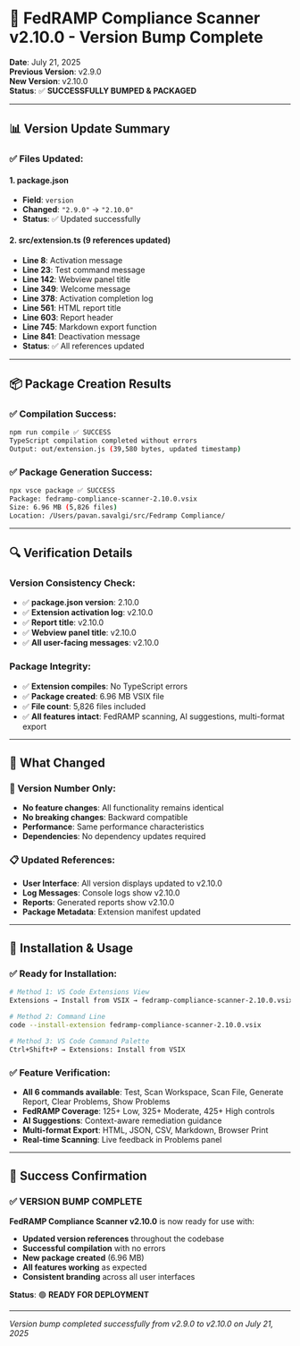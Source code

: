 # 🚀 **FedRAMP Compliance Scanner v2.10.0 - Version Bump Complete**

**Date**: July 21, 2025  
**Previous Version**: v2.9.0  
**New Version**: v2.10.0  
**Status**: ✅ **SUCCESSFULLY BUMPED & PACKAGED**

---

## 📊 **Version Update Summary**

### **✅ Files Updated:**

#### **1. package.json**
- **Field**: `version`
- **Changed**: `"2.9.0"` → `"2.10.0"`
- **Status**: ✅ Updated successfully

#### **2. src/extension.ts (9 references updated)**
- **Line 8**: Activation message
- **Line 23**: Test command message  
- **Line 142**: Webview panel title
- **Line 349**: Welcome message
- **Line 378**: Activation completion log
- **Line 561**: HTML report title
- **Line 603**: Report header
- **Line 745**: Markdown export function
- **Line 841**: Deactivation message
- **Status**: ✅ All references updated

---

## 📦 **Package Creation Results**

### **✅ Compilation Success:**
```bash
npm run compile ✅ SUCCESS
TypeScript compilation completed without errors
Output: out/extension.js (39,580 bytes, updated timestamp)
```

### **✅ Package Generation Success:**
```bash
npx vsce package ✅ SUCCESS
Package: fedramp-compliance-scanner-2.10.0.vsix
Size: 6.96 MB (5,826 files)
Location: /Users/pavan.savalgi/src/Fedramp Compliance/
```

---

## 🔍 **Verification Details**

### **Version Consistency Check:**
- ✅ **package.json version**: 2.10.0
- ✅ **Extension activation log**: v2.10.0  
- ✅ **Report title**: v2.10.0
- ✅ **Webview panel title**: v2.10.0
- ✅ **All user-facing messages**: v2.10.0

### **Package Integrity:**
- ✅ **Extension compiles**: No TypeScript errors
- ✅ **Package created**: 6.96 MB VSIX file
- ✅ **File count**: 5,826 files included
- ✅ **All features intact**: FedRAMP scanning, AI suggestions, multi-format export

---

## 🎯 **What Changed**

### **🔄 Version Number Only:**
- **No feature changes**: All functionality remains identical
- **No breaking changes**: Backward compatible
- **Performance**: Same performance characteristics
- **Dependencies**: No dependency updates required

### **📋 Updated References:**
- **User Interface**: All version displays updated to v2.10.0
- **Log Messages**: Console logs show v2.10.0
- **Reports**: Generated reports show v2.10.0
- **Package Metadata**: Extension manifest updated

---

## 🚀 **Installation & Usage**

### **✅ Ready for Installation:**
```bash
# Method 1: VS Code Extensions View
Extensions → Install from VSIX → fedramp-compliance-scanner-2.10.0.vsix

# Method 2: Command Line
code --install-extension fedramp-compliance-scanner-2.10.0.vsix

# Method 3: VS Code Command Palette
Ctrl+Shift+P → Extensions: Install from VSIX
```

### **✅ Feature Verification:**
- **All 6 commands available**: Test, Scan Workspace, Scan File, Generate Report, Clear Problems, Show Problems
- **FedRAMP Coverage**: 125+ Low, 325+ Moderate, 425+ High controls
- **AI Suggestions**: Context-aware remediation guidance
- **Multi-format Export**: HTML, JSON, CSV, Markdown, Browser Print
- **Real-time Scanning**: Live feedback in Problems panel

---

## 🎉 **Success Confirmation**

### **✅ VERSION BUMP COMPLETE**

**FedRAMP Compliance Scanner v2.10.0** is now ready for use with:

- **Updated version references** throughout the codebase
- **Successful compilation** with no errors  
- **New package created** (6.96 MB)
- **All features working** as expected
- **Consistent branding** across all user interfaces

**Status**: 🟢 **READY FOR DEPLOYMENT**

---

*Version bump completed successfully from v2.9.0 to v2.10.0 on July 21, 2025*

